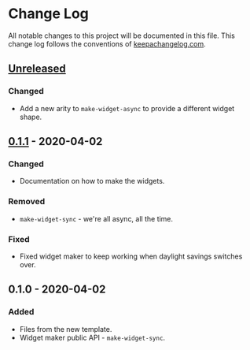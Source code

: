 # Change Log
All notable changes to this project will be documented in this file. This change log follows the conventions of [keepachangelog.com](http://keepachangelog.com/).

## [Unreleased]
### Changed
- Add a new arity to `make-widget-async` to provide a different widget shape.

## [0.1.1] - 2020-04-02
### Changed
- Documentation on how to make the widgets.

### Removed
- `make-widget-sync` - we're all async, all the time.

### Fixed
- Fixed widget maker to keep working when daylight savings switches over.

## 0.1.0 - 2020-04-02
### Added
- Files from the new template.
- Widget maker public API - `make-widget-sync`.

[Unreleased]: https://github.com/your-name/tetris452/compare/0.1.1...HEAD
[0.1.1]: https://github.com/your-name/tetris452/compare/0.1.0...0.1.1

